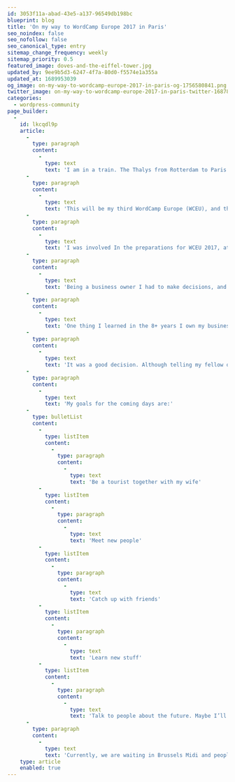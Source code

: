 ```yaml
---
id: 3053f11a-abad-43e5-a137-96549db198bc
blueprint: blog
title: 'On my way to WordCamp Europe 2017 in Paris'
seo_noindex: false
seo_nofollow: false
seo_canonical_type: entry
sitemap_change_frequency: weekly
sitemap_priority: 0.5
featured_image: doves-and-the-eiffel-tower.jpg
updated_by: 9ee9b5d3-6247-4f7a-80d0-f5574e1a355a
updated_at: 1689953039
og_image: on-my-way-to-wordcamp-europe-2017-in-paris-og-1756580841.png
twitter_image: on-my-way-to-wordcamp-europe-2017-in-paris-twitter-1687876384.png
categories:
  - wordpress-community
page_builder:
  -
    id: lkcqdl9p
    article:
      -
        type: paragraph
        content:
          -
            type: text
            text: 'I am in a train. The Thalys from Rotterdam to Paris Gare du Nord to be precise. My wife is sitting next to me and is having fun watching here social media timelines. We are on our way to Paris for WordCamp Europe 2017.'
      -
        type: paragraph
        content:
          -
            type: text
            text: 'This will be my third WordCamp Europe (WCEU), and the second for my wife. After co-organizing the first WCEU in Leiden in 2013, I skipped Sofia, attended Seville with my wife, skipped Vienna in 2016, and now we’re back. On our way to Paris. The first time for me as attendee, and not as co-organizer. Let me tell you why.'
      -
        type: paragraph
        content:
          -
            type: text
            text: 'I was involved In the preparations for WCEU 2017, attended a few meetings in the volunteer team but than ran into a problem of time shortage. '
      -
        type: paragraph
        content:
          -
            type: text
            text: 'Being a business owner I had to make decisions, and I chose for my business. f you are a business owner yourself you might find yourself in situations where you have to make decisions. OK, that’s an understatement, owning a business means making decisions, all the time. And that’s OK. '
      -
        type: paragraph
        content:
          -
            type: text
            text: 'One thing I learned in the 8+ years I own my business is that making decisions is one of the most important things you need to do. Besides getting customers and sending invoices ;-). I had to make a decision between helping organize an AWESOME event, or serve those new clients who were waiting for me to agree to do business with them. I chose the latter.'
      -
        type: paragraph
        content:
          -
            type: text
            text: 'It was a good decision. Although telling my fellow organizers that I had to quit was hard. The team is great, with dedicated people and I just couldn’t find the time do give 100% dedication myself.'
      -
        type: paragraph
        content:
          -
            type: text
            text: 'My goals for the coming days are:'
      -
        type: bulletList
        content:
          -
            type: listItem
            content:
              -
                type: paragraph
                content:
                  -
                    type: text
                    text: 'Be a tourist together with my wife'
          -
            type: listItem
            content:
              -
                type: paragraph
                content:
                  -
                    type: text
                    text: 'Meet new people'
          -
            type: listItem
            content:
              -
                type: paragraph
                content:
                  -
                    type: text
                    text: 'Catch up with friends'
          -
            type: listItem
            content:
              -
                type: paragraph
                content:
                  -
                    type: text
                    text: 'Learn new stuff'
          -
            type: listItem
            content:
              -
                type: paragraph
                content:
                  -
                    type: text
                    text: 'Talk to people about the future. Maybe I’ll tell more about that in another post.'
      -
        type: paragraph
        content:
          -
            type: text
            text: 'Currently, we are waiting in Brussels Midi and people are waiting in the aisle for the doors to open. Next stop Paris. Here we come!'
    type: article
    enabled: true
---
```

